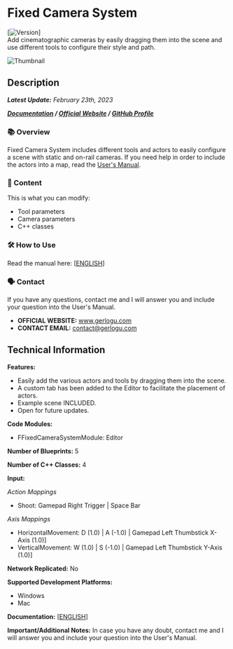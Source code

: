 # Fixed Camera System
[![Version](https://img.shields.io/badge/Version-1.0.3-3FB911?style=flat&logo&logoColor=white&labelColor=4d4d4d)]</br>
Add cinematographic cameras by easily dragging them into the scene and use different tools to configure their style and path.

![Thumbnail](https://user-images.githubusercontent.com/55363746/219978541-f7c4c4d5-d890-4dfa-a4d6-4e3249c2244e.jpg)

## Description
***Latest Update:*** _February 23th, 2023_

***[Documentation](https://gerlogu.com/wp-content/uploads/2023/02/Fixed-Camera-System-Users-Manual.pdf) / [Official Website](https://gerlogu.com) / [GitHub Profile](https://github.com/gerlogu)***


### 📚 Overview
Fixed Camera System includes different tools and actors to easily configure a scene with static and on-rail cameras. If you need help in order to include the actors into a map, read the [User's Manual](https://gerlogu.com/wp-content/uploads/2023/02/Fixed-Camera-System-Users-Manual.pdf).

### 📣 Content

This is what you can modify:

- Tool parameters
- Camera parameters
- C++ classes

### 🛠 How to Use

Read the manual here: [[ENGLISH](https://gerlogu.com/wp-content/uploads/2023/02/Fixed-Camera-System-Users-Manual.pdf)]

### 🗣 Contact

If you have any questions, contact me and I will answer you and include your question into the User's Manual.

- **OFFICIAL WEBSITE:** www.gerlogu.com
- **CONTACT EMAIL:** contact@gerlogu.com


## Technical Information

**Features:**

- Easily add the various actors and tools by dragging them into the scene.
- A custom tab has been added to the Editor to facilitate the placement of actors.
- Example scene INCLUDED.
- Open for future updates.

**Code Modules:**
- FFixedCameraSystemModule: Editor

**Number of Blueprints:** 5

**Number of C++ Classes:** 4

**Input:**

*Action Mappings*
- Shoot: Gamepad Right Trigger | Space Bar

*Axis Mappings*
- HorizontalMovement: D (1.0) | A (-1.0) | Gamepad Left Thumbstick X-Axis (1.0)]
- VerticalMovement: W (1.0) | S (-1.0) | Gamepad Left Thumbstick Y-Axis (1.0)]

**Network Replicated:** No

**Supported Development Platforms:**

- Windows
- Mac

**Documentation:** [[ENGLISH](https://gerlogu.com/wp-content/uploads/2023/02/Fixed-Camera-System-Users-Manual.pdf)]

**Important/Additional Notes:** In case you have any doubt, contact me and I will answer you and include your question into the User's Manual.
